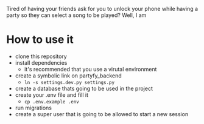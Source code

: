 Tired of having your friends ask for you to unlock your phone while having a party so they can select a song to be played? Well, I am

# How to use it
- clone this repository
- install dependencies
    - it's recommended that you use a virutal environment
- create a symbolic link on partyfy_backend
    - `ln -s settings.dev.py settings.py`
- create a database thats going to be used in the project
- create your .env file and fill it
    - `cp .env.example .env`
- run migrations
- create a super user that is going to be allowed to start a new session

